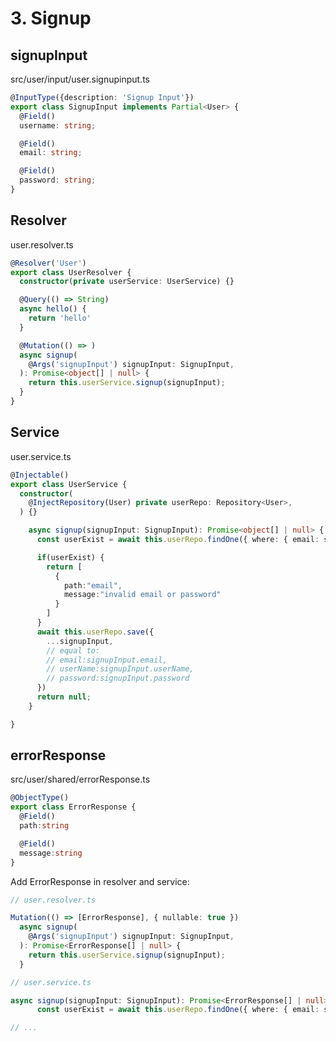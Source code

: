 # 3. Signup
## signupInput

src/user/input/user.signupinput.ts
```typescript
@InputType({description: 'Signup Input'})
export class SignupInput implements Partial<User> {
  @Field()
  username: string;

  @Field()
  email: string;

  @Field()
  password: string;
}
```

## Resolver
user.resolver.ts
```typescript
@Resolver('User')
export class UserResolver {
  constructor(private userService: UserService) {}

  @Query(() => String)
  async hello() {
    return 'hello'
  }

  @Mutation(() => )
  async signup(
    @Args('signupInput') signupInput: SignupInput,
  ): Promise<object[] | null> {
    return this.userService.signup(signupInput);
  }
}
```

## Service
user.service.ts
```typescript
@Injectable()
export class UserService {
  constructor(
    @InjectRepository(User) private userRepo: Repository<User>,
  ) {}

    async signup(signupInput: SignupInput): Promise<object[] | null> {
      const userExist = await this.userRepo.findOne({ where: { email: signupInput.email } })

      if(userExist) {
        return [
          {
            path:"email",
            message:"invalid email or password"
          }
        ]
      }
      await this.userRepo.save({
        ...signupInput,
        // equal to:
        // email:signupInput.email,
        // userName:signupInput.userName,
        // password:signupInput.password
      })
      return null;
    }

}

```

## errorResponse
src/user/shared/errorResponse.ts
```typescript
@ObjectType()
export class ErrorResponse {
  @Field()
  path:string

  @Field()
  message:string
}
```

Add ErrorResponse in resolver and service:
```typescript
// user.resolver.ts

Mutation(() => [ErrorResponse], { nullable: true })
  async signup(
    @Args('signupInput') signupInput: SignupInput,
  ): Promise<ErrorResponse[] | null> {
    return this.userService.signup(signupInput);
  }
```
```typescript
// user.service.ts

async signup(signupInput: SignupInput): Promise<ErrorResponse[] | null> {
      const userExist = await this.userRepo.findOne({ where: { email: signupInput.email } })

// ...
```
